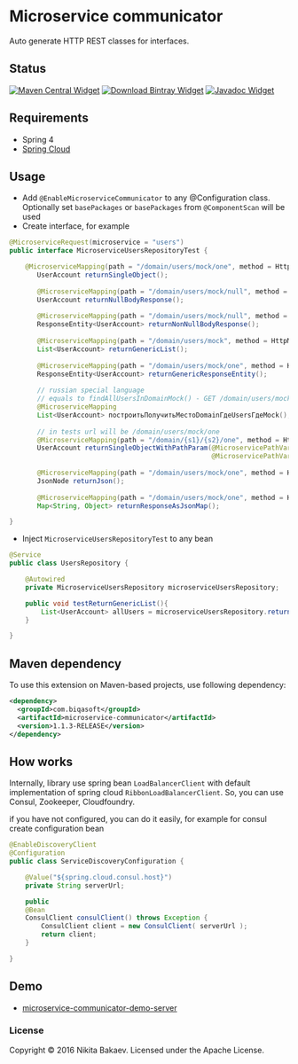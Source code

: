 # Microservice communicator

Auto generate HTTP REST classes for interfaces.

## Status
[![Maven Central Widget]][Maven Central]  [![Download Bintray Widget]][Download Bintray] [![Javadoc Widget]][Javadoc]

[Maven Central]: https://mvnrepository.com/artifact/com.biqasoft/microservice-communicator
[Maven Central Widget]: https://img.shields.io/maven-central/v/com.biqasoft/microservice-communicator.svg
[Download Bintray]: https://bintray.com/biqasoft/maven/microservice-communicator/_latestVersion
[Download Bintray Widget]: https://api.bintray.com/packages/biqasoft/maven/microservice-communicator/images/download.svg
[Javadoc]: http://www.javadoc.io/doc/com.biqasoft/microservice-communicator
[Javadoc Widget]: https://javadoc-emblem.rhcloud.com/doc/com.biqasoft/microservice-communicator/badge.svg


## Requirements
 - Spring 4
 - [Spring Cloud](http://projects.spring.io/spring-cloud/)

## Usage
 - Add `@EnableMicroserviceCommunicator` to any @Configuration class. Optionally set `basePackages` or `basePackages` from `@ComponentScan` will be used
 - Create interface, for example
 
```java
@MicroserviceRequest(microservice = "users")
public interface MicroserviceUsersRepositoryTest {

    @MicroserviceMapping(path = "/domain/users/mock/one", method = HttpMethod.GET)
       UserAccount returnSingleObject();
   
       @MicroserviceMapping(path = "/domain/users/mock/null", method = HttpMethod.GET)
       UserAccount returnNullBodyResponse();
   
       @MicroserviceMapping(path = "/domain/users/mock/null", method = HttpMethod.GET)
       ResponseEntity<UserAccount> returnNonNullBodyResponse();
   
       @MicroserviceMapping(path = "/domain/users/mock", method = HttpMethod.GET)
       List<UserAccount> returnGenericList();
   
       @MicroserviceMapping(path = "/domain/users/mock/one", method = HttpMethod.GET)
       ResponseEntity<UserAccount> returnGenericResponseEntity();
   
       // russian special language
       // equals to findAllUsersInDomainMock() - GET /domain/users/mock
       @MicroserviceMapping
       List<UserAccount> построитьПолучитьМестоDomainГдеUsersГдеMock();
   
       // in tests url will be /domain/users/mock/one
       @MicroserviceMapping(path = "/domain/{s1}/{s2}/one", method = HttpMethod.GET)
       UserAccount returnSingleObjectWithPathParam(@MicroservicePathVariable(param = "s1") String s,
                                                   @MicroservicePathVariable(param = "s2") String s2);
   
       @MicroserviceMapping(path = "/domain/users/mock/one", method = HttpMethod.GET)
       JsonNode returnJson();
   
       @MicroserviceMapping(path = "/domain/users/mock/one", method = HttpMethod.GET, convertResponseToMap = true)
       Map<String, Object> returnResponseAsJsonMap();

}
```

 - Inject `MicroserviceUsersRepositoryTest` to any bean
```java
@Service
public class UsersRepository {

    @Autowired
    private MicroserviceUsersRepository microserviceUsersRepository;

    public void testReturnGenericList(){
        List<UserAccount> allUsers = microserviceUsersRepository.returnGenericList();
    }

}
```

## Maven dependency

To use this extension on Maven-based projects, use following dependency:

```xml
<dependency>
  <groupId>com.biqasoft</groupId>
  <artifactId>microservice-communicator</artifactId>
  <version>1.1.3-RELEASE</version>
</dependency>
```
 
## How works

Internally, library use spring bean `LoadBalancerClient` with default implementation of spring cloud `RibbonLoadBalancerClient`. So, you can use Consul, Zookeeper, Cloudfoundry.
 
if you have not configured, you can do it easily, for example for consul create configuration bean 

```java
@EnableDiscoveryClient
@Configuration
public class ServiceDiscoveryConfiguration {

    @Value("${spring.cloud.consul.host}")
    private String serverUrl;

    public
    @Bean
    ConsulClient consulClient() throws Exception {
        ConsulClient client = new ConsulClient( serverUrl );
        return client;
    }

}
```

## Demo
 - [microservice-communicator-demo-server](https://github.com/biqasoft/microservice-communicator-demo-server)
 
### License
Copyright © 2016 Nikita Bakaev. Licensed under the Apache License.
